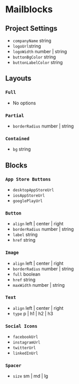 # Mailblocks

## Project Settings

- `companyName` string
- `logoUrl`string
- `logoWidth` number | string
- `buttonBgColor` string
- `buttonLabelColor` string

## Layouts

### `Full`

- No options

### `Partial`

- `borderRadius` number | string

### `Contained`

- `bg` string

## Blocks

### `App Store Buttons`

- `desktopAppStoreUrl`
- `iosAppStoreUrl`
- `googlePlayUrl`

### `Button`

- `align` left | center | right
- `borderRadius` number | string
- `label` string
- `href` string

### `Image`

- `align` left | center | right
- `borderRadius` number | string
- `full` boolean
- `href` string
- `maxWidth` number | string

### `Text`

- `align` left | center | right
- `type` p | h1 | h2 | h3

### `Social Icons`

- `facebookUrl`
- `instagramUrl`
- `twitterUrl`
- `linkedInUrl`

### `Spacer`

- `size` sm | md | lg
